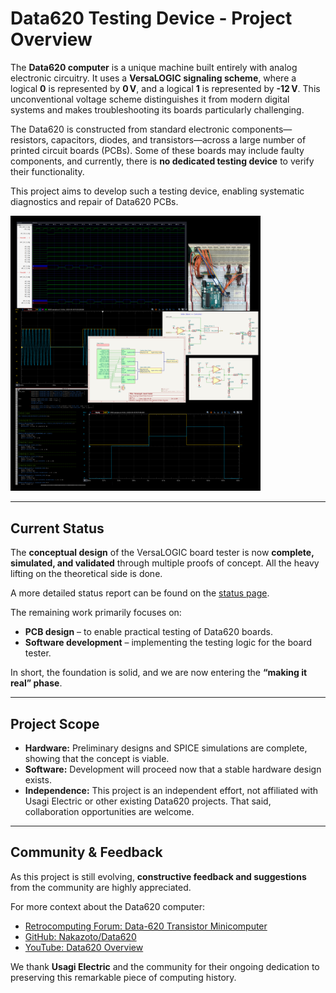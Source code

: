 # Data620 Testing Device - Project Overview

The **Data620 computer** is a unique machine built entirely with analog electronic circuitry. It uses a **VersaLOGIC signaling scheme**, where a logical **0** is represented by **0 V**, and a logical **1** is represented by **-12 V**. This unconventional voltage scheme distinguishes it from modern digital systems and makes troubleshooting its boards particularly challenging.

The Data620 is constructed from standard electronic components—resistors, capacitors, diodes, and transistors—across a large number of printed circuit boards (PCBs). Some of these boards may include faulty components, and currently, there is **no dedicated testing device** to verify their functionality.

This project aims to develop such a testing device, enabling systematic diagnostics and repair of Data620 PCBs.

<img src="Versalogic_Board_Tester.png" alt="Project screenprints" width="400"/>

---

## Current Status

The **conceptual design** of the VersaLOGIC board tester is now **complete, simulated, and validated** through multiple proofs of concept. All the heavy lifting on the theoretical side is done.

A more detailed status report can be found on the [status page](https://github.com/Pynckels/versalogic_board_tester/blob/main/STATUS.md).

The remaining work primarily focuses on:

* **PCB design** – to enable practical testing of Data620 boards.
* **Software development** – implementing the testing logic for the board tester.

In short, the foundation is solid, and we are now entering the **“making it real” phase**.

---

## Project Scope

* **Hardware:** Preliminary designs and SPICE simulations are complete, showing that the concept is viable.
* **Software:** Development will proceed now that a stable hardware design exists.
* **Independence:** This project is an independent effort, not affiliated with Usagi Electric or other existing Data620 projects. That said, collaboration opportunities are welcome.

---

## Community & Feedback

As this project is still evolving, **constructive feedback and suggestions** from the community are highly appreciated.

For more context about the Data620 computer:

* [Retrocomputing Forum: Data-620 Transistor Minicomputer](https://retrocomputingforum.com/t/data-620-transistor-minicomputer/3847)
* [GitHub: Nakazoto/Data620](https://github.com/Nakazoto/Data620)
* [YouTube: Data620 Overview](https://www.youtube.com/watch?v=YR9E9ZvHkQE)

We thank **Usagi Electric** and the community for their ongoing dedication to preserving this remarkable piece of computing history.
